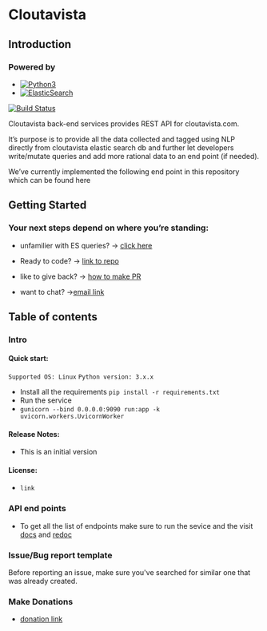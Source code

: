 # Cloutavista

## Introduction

### Powered by
- [![Python3](https://img.shields.io/badge/python-3670A0?style=for-the-badge&logo=python&logoColor=ffdd54)](https://www.python.org/) 
- [![ElasticSearch](https://img.shields.io/badge/-ElasticSearch-005571?style=for-the-badge&logo=elasticsearch)](https://www.elastic.co/)


[![Build Status](https://travis-ci.org/joemccann/dillinger.svg?branch=master)](https://travis-ci.org/joemccann/dillinger)



[npm-badge]: https://img.shields.io/npm/v/react-router-dom.svg?style=flat-square
[npm]: https://www.npmjs.org/package/react-router-dom

 Cloutavista back-end services provides REST API for cloutavista.com.  
 
It’s purpose is to provide all the data collected and tagged using NLP directly from cloutavista elastic search db and further let developers write/mutate queries and add more rational data to an end point (if needed).  
  
We’ve currently implemented the following end point in this repository which can be found here

  

## Getting Started

  

### Your next steps depend on where you’re standing:

  

 - unfamilier with ES queries? -> [click here](https://www.elastic.co/guide/en/elasticsearch/reference/current/search-search.html)

- Ready to code? -> [link to repo]('')

- like to give back? -> [how to make PR]('')

- want to chat? ->[email link]('')

  

## Table of contents

  

### Intro

#### Quick start:
`Supported OS: Linux`
`Python version: 3.x.x`
- Install all the requirements
``pip install -r requirements.txt``
- Run the service
- ``gunicorn --bind 0.0.0.0:9090 run:app -k uvicorn.workers.UvicornWorker``

#### Release Notes:

- This is an initial version


#### License:
- `link`
  

### API end points  
  
  - To get all the list of endpoints make sure to run the sevice and the visit [docs]('http://localhost:9090/docs')
  and [redoc]('http://localhost:9090/redoc')
  
### Issue/Bug report template
Before reporting an issue, make sure you've searched for similar one that was already created. 


### Make Donations
- [donation link]('https://abc.com')

